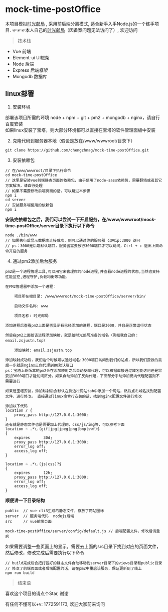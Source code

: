 # mock-time-postOffice

本项目模拟[时光邮局](https://www.hi2future.com/) , 采用前后端分离模式, 适合新手入手Node.js的一个练手项目. ☞☞☞本人自己的[时光邮局](http://email.zsjustn.top/)（因备案问题无法访问了）, 欢迎访问

> 技术栈
- Vue 前端
- Element-ui UI框架
- Node 后端
- Express 后端框架
- Mongodb 数据库

## linux部署
1. 安装环境

部署该项目所需的环境 node + npm + git + pm2 + mongodb + nginx，请自行百度安装  
如果linux安装了宝塔，则大部分环境都可以直接在宝塔的软件管理面板中安装  

2. 克隆代码到服务器本地（假设是放在/www/wwwroot/目录下）
```
git clone https://github.com/chengzhnag/mock-time-postOffice.git
```

3. 安装依赖包
```
// 在/www/wwwroot/目录下执行命令
cd mock-time-postOffice
// 这里是安装vue前端静态页面的依赖包，由于使用了node-sass依赖包，需要翻墙或者其它方案解决，请自行处理
// 如果不需要修改前端页面的话，可以跳过本步骤
npm i
cd server
// 安装服务端使用的依赖包
npm i
```
**安装完依赖包之后，我们可以尝试一下开启服务，在/www/wwwroot/mock-time-postOffice/server目录下执行以下命令**
```
node ./bin/www
// 如果执行后显示数据库连接成功，则可以通过你的服务器 公网ip:3000 访问
// ps：3000是后端默认端口，服务器需要放行3000端口才可以访问，Ctrl + c 退出上面命令开启的服务
```

4. 通过pm2添加后台服务

```
pm2是一个进程管理工具,可以用它来管理你的node进程,并查看node进程的状态,当然也支持性能监控,进程守护,负载均衡等功能.

在PM2管理器中添加一个进程：

	项目所在根目录: /www/wwwroot/mock-time-postOffice/server/bin/  

	启动文件名称: www

	项目名称: 时光邮局 

添加进程后查看pm2上面是否显示有已经添加的进程，端口是3000，并且是正常运行状态

然后在pm2上面给该进程添加映射，就是给时光邮局准备的域名（例如我自己的：email.zsjustn.top）

	添加映射: email.zsjustn.top

添加映射成功后，我们这个时候可以通过域名:3000端口访问到我们的站点，所以我们要做的最后一步就是nginx反向代理到80默认端口  
ps：宝塔上新版本的pm2会在添加映射之后自动反向代理，可以根据直接通过域名能访问还是需要加3000端口才能访问区分。如果自动添加了反向代理，下面部分手动添加反向代理配置则不需要进行

如果是宝塔安装，添加映射后会默认在侧边栏网站tab中添加一个网站，然后点击域名找到配置文件，进行修改。 直接通过linux命令行安装的话，找到nginx配置文件进行修改  

添加以下代码
location / {
	proxy_pass http://127.0.0.1:3000;
}
还有就是静态文件也是需要加上代理的，css/js/img等，可以参考下面
location ~ .*\.(gif|jpg|jpeg|png|bmp|swf)$
{
    expires      30d;
    proxy_pass http://127.0.0.1:3000;
    error_log off;
    access_log off;
}

location ~ .*\.(js|css)?$
{
    expires      12h;
    proxy_pass http://127.0.0.1:3000;
    error_log off;
    access_log off; 
}
```


**顺便讲一下目录结构**

```
public  // vue-cli3生成的静态文件，存放了网站图标
server  // 服务端代码  nodejs后端
src     // vue前端页面

mock-time-postOffice/server/config/default.js // 后端配置文件，修改后请重启
```
如果需要调整一些页面上的显示，需要去上面的src目录下找到对应的页面文件，然后修改，修改完成后需要执行以下命令
```
// build完成后会把打包好的静态文件自动移动到server目录下的views目录和public目录
// 修改了前端页面或者后端配置的话，请在pm2中重启该服务，保证更新到了线上
npm run build
```


> 结束语

喜欢这个项目的请点个Star, 谢谢

有任何不懂可以+v: 1772591173, 欢迎大家前来询问

